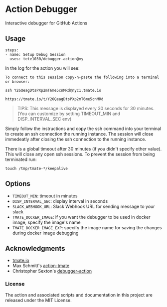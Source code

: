 # Action Debugger

Interactive debugger for GitHub Actions

## Usage

```
steps:
- name: Setup Debug Session
  uses: tete1030/debugger-action@my
```

In the log for the action you will see:

```
To connect to this session copy-n-paste the following into a terminal or browser:

ssh Y26QeagDtsPXp2mT6me5cnMRd@nyc1.tmate.io

https://tmate.io/t/Y26QeagDtsPXp2mT6me5cnMRd
```
> TIPS: This message is displayed every 30 seconds for 30 minutes. (You can customize by setting TIMEOUT_MIN and DISP_INTERVAL_SEC env)

Simply follow the instructions and copy the ssh command into your terminal to create an ssh connection the running instance. The session will close immedeatly after closing the ssh connection to the running instance.

There is a global timeout after 30 minutes (if you didn't specify other value). This will close any open ssh sessions. To prevent the session from being terminated run:

```
touch /tmp/tmate-*/keepalive
```

## Options

- `TIMEOUT_MIN`: timeout in minutes
- `DISP_INTERVAL_SEC`: display interval in seconds
- `SLACK_WEBHOOK_URL`: Slack Webhook URL for sending message to your slack
- `TMATE_DOCKER_IMAGE`: if you want the debugger to be used in docker image, specify the image's name
- `TMATE_DOCKER_IMAGE_EXP`: specify the image name for saving the changes during docker image debugging

## Acknowledgments

* [tmate.io](https://tmate.io)
* Max Schmitt's [action-tmate](https://github.com/mxschmitt/action-tmate)
* Christopher Sexton's [debugger-action](https://github.com/csexton/debugger-action)

### License

The action and associated scripts and documentation in this project are released under the MIT License.

